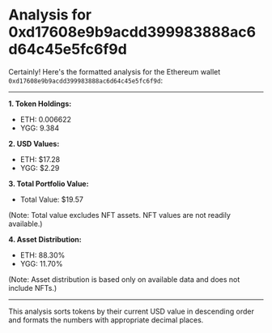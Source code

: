 # Analysis for 0xd17608e9b9acdd399983888ac6d64c45e5fc6f9d

Certainly! Here's the formatted analysis for the Ethereum wallet `0xd17608e9b9acdd399983888ac6d64c45e5fc6f9d`:

---

**1. Token Holdings:**
- ETH: 0.006622
- YGG: 9.384

**2. USD Values:**
- ETH: $17.28
- YGG: $2.29

**3. Total Portfolio Value:**
- Total Value: $19.57

(Note: Total value excludes NFT assets. NFT values are not readily available.)

**4. Asset Distribution:**
- ETH: 88.30%
- YGG: 11.70%

(Note: Asset distribution is based only on available data and does not include NFTs.)

---

This analysis sorts tokens by their current USD value in descending order and formats the numbers with appropriate decimal places.